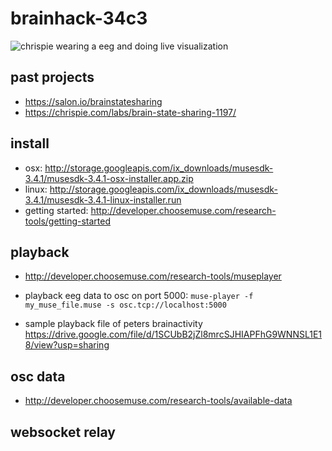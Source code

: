 # brainhack-34c3

![chrispie wearing a eeg and doing live visualization](https://media.giphy.com/media/3o752dN9CtHPkYlCDu/giphy.gif)

## past projects
- https://salon.io/brainstatesharing
- https://chrispie.com/labs/brain-state-sharing-1197/

## install
- osx: http://storage.googleapis.com/ix_downloads/musesdk-3.4.1/musesdk-3.4.1-osx-installer.app.zip
- linux: http://storage.googleapis.com/ix_downloads/musesdk-3.4.1/musesdk-3.4.1-linux-installer.run
- getting started: http://developer.choosemuse.com/research-tools/getting-started

## playback
- http://developer.choosemuse.com/research-tools/museplayer

- playback eeg data to osc on port 5000: ```muse-player -f my_muse_file.muse -s osc.tcp://localhost:5000```
- sample playback file of peters brainactivity https://drive.google.com/file/d/1SCUbB2jZl8mrcSJHIAPFhG9WNNSL1E18/view?usp=sharing

## osc data
- http://developer.choosemuse.com/research-tools/available-data


## websocket relay
